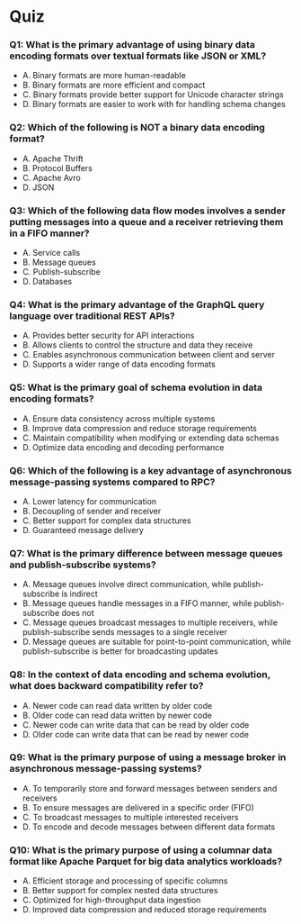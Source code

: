# Quiz

### Q1: What is the primary advantage of using binary data encoding formats over textual formats like JSON or XML?

- A. Binary formats are more human-readable
- B. Binary formats are more efficient and compact
- C. Binary formats provide better support for Unicode character strings
- D. Binary formats are easier to work with for handling schema changes

### Q2: Which of the following is NOT a binary data encoding format?

- A. Apache Thrift
- B. Protocol Buffers
- C. Apache Avro
- D. JSON

### Q3: Which of the following data flow modes involves a sender putting messages into a queue and a receiver retrieving them in a FIFO manner?

- A. Service calls
- B. Message queues
- C. Publish-subscribe
- D. Databases

### Q4: What is the primary advantage of the GraphQL query language over traditional REST APIs?

- A. Provides better security for API interactions
- B. Allows clients to control the structure and data they receive
- C. Enables asynchronous communication between client and server
- D. Supports a wider range of data encoding formats

### Q5: What is the primary goal of schema evolution in data encoding formats?

- A. Ensure data consistency across multiple systems
- B. Improve data compression and reduce storage requirements
- C. Maintain compatibility when modifying or extending data schemas
- D. Optimize data encoding and decoding performance

### Q6: Which of the following is a key advantage of asynchronous message-passing systems compared to RPC?

- A. Lower latency for communication
- B. Decoupling of sender and receiver
- C. Better support for complex data structures
- D. Guaranteed message delivery

### Q7: What is the primary difference between message queues and publish-subscribe systems?

- A. Message queues involve direct communication, while publish-subscribe is indirect
- B. Message queues handle messages in a FIFO manner, while publish-subscribe does not
- C. Message queues broadcast messages to multiple receivers, while publish-subscribe sends messages to a single receiver
- D. Message queues are suitable for point-to-point communication, while publish-subscribe is better for broadcasting updates

### Q8: In the context of data encoding and schema evolution, what does backward compatibility refer to?

- A. Newer code can read data written by older code
- B. Older code can read data written by newer code
- C. Newer code can write data that can be read by older code
- D. Older code can write data that can be read by newer code

### Q9: What is the primary purpose of using a message broker in asynchronous message-passing systems?

- A. To temporarily store and forward messages between senders and receivers
- B. To ensure messages are delivered in a specific order (FIFO)
- C. To broadcast messages to multiple interested receivers
- D. To encode and decode messages between different data formats

### Q10: What is the primary purpose of using a columnar data format like Apache Parquet for big data analytics workloads?

- A. Efficient storage and processing of specific columns
- B. Better support for complex nested data structures
- C. Optimized for high-throughput data ingestion
- D. Improved data compression and reduced storage requirements
